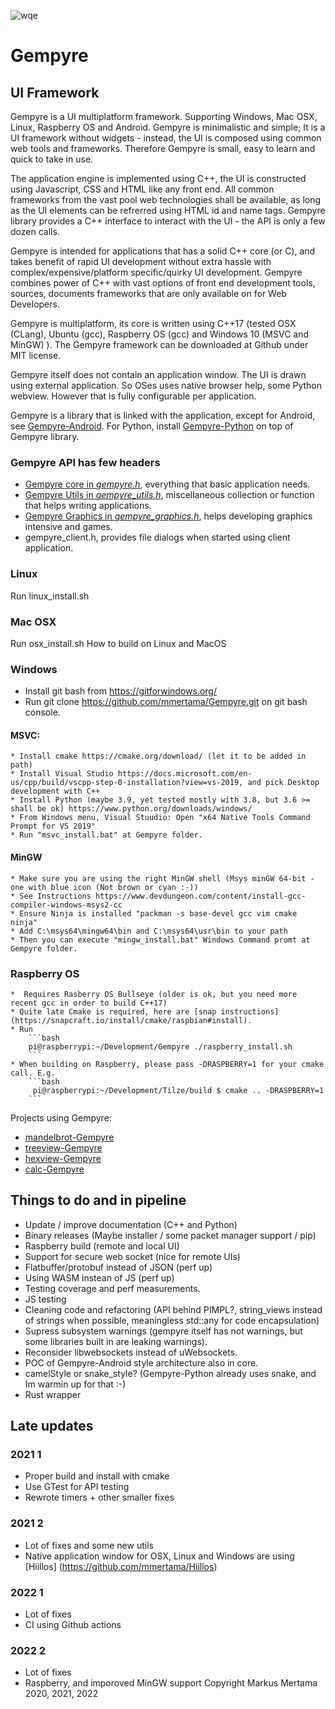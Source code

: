 ![wqe](https://avatars1.githubusercontent.com/u/7837709?s=400&amp;v=4)

Gempyre
=====
UI Framework
-------------

Gempyre is a UI multiplatform framework. Supporting Windows, Mac OSX, Linux, Raspberry OS and Android. Gempyre is minimalistic and simple; It is a UI framework without widgets - instead, the UI is composed using common web tools and frameworks. Therefore Gempyre is small, easy to learn and quick to take in use.
 
The application engine is implemented using C++, the UI is constructed using Javascript, CSS and HTML like any front end. All common frameworks from the vast pool web technologies shall be available, as long as the UI elements can be refrerred using HTML id and name tags. Gempyre library provides a C++ interface to interact with the UI - the API is only a few dozen calls.

Gempyre is intended for applications that has a solid C++ core (or C), and takes benefit of rapid UI development without extra hassle with complex/expensive/platform specific/quirky UI development. Gempyre combines power of C++ with vast options of front end development tools, sources, documents frameworks that are only available on for Web Developers.

Gempyre is multiplatform, its core is written using C++17  (tested OSX (CLang), Ubuntu (gcc), Raspberry OS (gcc) and Windows 10 (MSVC and MinGW) ). The Gempyre framework can be downloaded at Github under MIT license.

Gempyre itself does not contain an application window. The UI is drawn using external application. So OSes uses native browser help, some Python webview. However that is fully configurable per application. 

Gempyre is a library that is linked with the application, except for Android, see [Gempyre-Android](https://github.com/mmertama/Gempyre-Android). For Python, install [Gempyre-Python](https://github.com/mmertama/Gempyre-Python) on top of Gempyre library.


### Gempyre API has few headers

* [Gempyre core in _gempyre.h_](gempyre.md), everything that basic application needs.
* [Gempyre Utils in _gempyre_utils.h_](gempyre_utils.md), miscellaneous collection or function that helps writing applications.
* [Gempyre Graphics in _gempyre_graphics.h_](gempyre_graphics.md),  helps developing graphics intensive and games.
* gempyre_client.h, provides file dialogs when started using client application. 


### Linux
Run linux_install.sh

### Mac OSX
Run osx_install.sh
How to build on Linux and MacOS

### Windows
* Install git bash from https://gitforwindows.org/
* Run git clone https://github.com/mmertama/Gempyre.git on git bash console.
#### MSVC:
    * Install cmake https://cmake.org/download/ (let it to be added in path)
    * Install Visual Studio https://docs.microsoft.com/en-us/cpp/build/vscpp-step-0-installation?view=vs-2019, and pick Desktop development with C++
    * Install Python (maybe 3.9, yet tested mostly with 3.8, but 3.6 >= shall be ok) https://www.python.org/downloads/windows/
    * From Windows menu, Visual Stuudio: Open "x64 Native Tools Command Prompt for VS 2019"
    * Run "msvc_install.bat" at Gempyre folder.
#### MinGW
    * Make sure you are using the right MinGW shell (Msys minGW 64-bit - one with blue icon (Not brown or cyan :-))
    * See Instructions https://www.devdungeon.com/content/install-gcc-compiler-windows-msys2-cc
    * Ensure Ninja is installed "packman -s base-devel gcc vim cmake ninja"
    * Add C:\msys64\mingw64\bin and C:\msys64\usr\bin to your path
    * Then you can execute "mingw_install.bat" Windows Command promt at Gempyre folder.
 
### Raspberry OS
    *  Requires Rasberry OS Bullseye (older is ok, but you need more recent gcc in order to build C++17)
    * Quite late Cmake is required, here are [snap instructions](https://snapcraft.io/install/cmake/raspbian#install).
    * Run
        ```bash
        pi@raspberrypi:~/Development/Gempyre ./raspberry_install.sh
        ```
    * When building on Raspberry, please pass -DRASPBERRY=1 for your cmake call. E.g. 
        ```bash
         pi@raspberrypi:~/Development/Tilze/build $ cmake .. -DRASPBERRY=1
        ```     

 Projects using Gempyre:
 * [mandelbrot-Gempyre](https://github.com/mmertama/mandelbrot-Gempyre)
 * [treeview-Gempyre](https://github.com/mmertama/treeview-Gempyre)
 * [hexview-Gempyre](https://github.com/mmertama/hexview-Gempyre)
 * [calc-Gempyre](https://github.com/mmertama/calc-Gempyre)
 
 
 Things to do and in pipeline
---------------------
* Update / improve documentation (C++ and Python)  
* Binary releases (Maybe installer / some packet manager support / pip)
* Raspberry build (remote and local UI)
* Support for secure web socket (nice for remote UIs)
* Flatbuffer/protobuf instead of JSON (perf up)
* Using WASM instean of JS (perf up)
* Testing coverage and perf measurements.
* JS testing  
* Cleaning code and refactoring (API behind PIMPL?, string_views instead of strings when possible, meaningless std::any for code encapsulation)
* Supress subsystem warnings (gempyre itself has not warnings, but some libraries built in are leaking warnings).
* Reconsider libwebsockets instead of uWebsockets.
* POC of Gempyre-Android style architecture also in core.
* camelStyle or snake_style? (Gempyre-Python already uses snake, and Im warmin up for that :-)
* Rust wrapper


Late updates
----------------
### 2021 1
* Proper build and install with cmake
* Use GTest for API testing
* Rewrote timers + other smaller fixes
### 2021 2
* Lot of fixes and some new utils
* Native application window for OSX, Linux and Windows are using [Hiillos] (https://github.com/mmertama/Hiillos)                        
### 2022 1
* Lot of fixes
* CI using Github actions 
### 2022 2
* Lot of fixes
* Raspberry, and imporoved MinGW support
Copyright
Markus Mertama 2020, 2021, 2022

